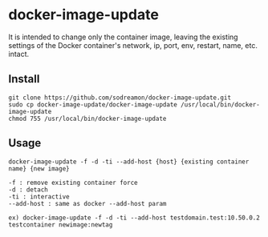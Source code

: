 # docker-image-update

It is intended to change only the container image, leaving the existing settings of the Docker container's network, ip, port, env, restart, name, etc. intact.

## Install
```
git clone https://github.com/sodreamon/docker-image-update.git
sudo cp docker-image-update/docker-image-update /usr/local/bin/docker-image-update
chmod 755 /usr/local/bin/docker-image-update
```

## Usage
```
docker-image-update -f -d -ti --add-host {host} {existing container name} {new image}

-f : remove existing container force
-d : detach
-ti : interactive
--add-host : same as docker --add-host param

ex) docker-image-update -f -d -ti --add-host testdomain.test:10.50.0.2 testcontainer newimage:newtag
```
